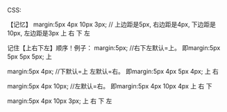 CSS:
<style>
  li{margin:5px 4px 10px 3px;}
</style>

【记忆】
margin:5px 4px 10px 3px;  // 上边距是5px, 右边距是4px, 下边距是10px, 左边距是3px
        上  右   下  左
        
记住【上右下左】顺序！例子：
margin:5px;  //右下左默认=上。 即margin:5px 5px 5px 5px;
        上
        
margin:5px 4px;  //下默认=上 左默认=右。 即margin:5px 4px 5px 4px;
        上  右

margin:5px 4px 10px;  //左默认=右。 即margin:5px 4px 10px 4px
        上  右   下

margin:5px 4px 10px 3px;
        上  右   下   左
